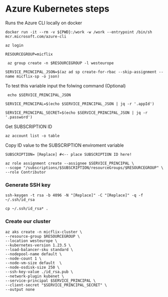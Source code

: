 
# Azure Kubernetes steps
Runs the Azure CLI locally on docker
```
docker run -it --rm -v ${PWD}:/work -w /work --entrypoint /bin/sh mcr.microsoft.com/azure-cli
```

```
az login
```

```
RESOURCEGROUP=micflix
```

```
 az group create -n $RESOURCEGROUP -l westeurope
```

```
SERVICE_PRINCIPAL_JSON=$(az ad sp create-for-rbac --skip-assignment --name micflix-sp -o json)
```
To test this variable input the folwing command (Optional)
```
 echo $SERVICE_PRINCIPAL_JSON
```

```
SERVICE_PRINCIPAL=$(echo $SERVICE_PRINCIPAL_JSON | jq -r '.appId')
```

```
SERVICE_PRINCIPAL_SECRET=$(echo $SERVICE_PRINCIPAL_JSON | jq -r '.password')
```
Get SUBSCRIPTION ID
```
az account list -o table 
```
Copy ID value to the SUBSCRIPTION enviroment variable
```
SUBSCRIPTION= [Replace] #<-- place SUBSCRIPTION ID here!
```

```
az role assignment create --assignee $SERVICE_PRINCIPAL \
--scope "/subscriptions/$SUBSCRIPTION/resourceGroups/$RESOURCEGROUP" \
--role Contributor
```

### Generate SSH key
```
ssh-keygen -t rsa -b 4096 -N "[Replace]" -C "[Replace]" -q -f  ~/.ssh/id_rsa

cp ~/.ssh/id_rsa* .
```
### Create our cluster
```
az aks create -n micflix-cluster \
--resource-group $RESOURCEGROUP \
--location westeurope \
--kubernetes-version 1.23.5 \
--load-balancer-sku standard \
--nodepool-name default \
--node-count 1 \
--node-vm-size default  \
--node-osdisk-size 250 \
--ssh-key-value ./id_rsa.pub \
--network-plugin kubenet \
--service-principal $SERVICE_PRINCIPAL \
--client-secret "$SERVICE_PRINCIPAL_SECRET" \
--output none
```